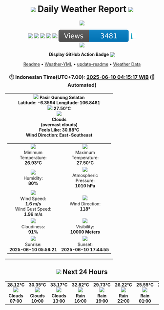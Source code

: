 # <h1 align='center'><img height='35' src='images/cloud.png'> Daily Weather Report <img height='35' src='images/cloud.png'></h1>
<p align=center><img align=center height='80' src=images/logo_white_cropped.png></p>

<p align="center"><a href="https://github.com/Julius-Ulee/Daily-Weather-Report/graphs/contributors"><img align="center" src="https://img.shields.io/github/contributors/Julius-Ulee/Daily-Weather-Report"></a> <a href="https://github.com/Julius-Ulee/Daily-Weather-Report/issues"><img align="center" src="https://img.shields.io/github/issues/Julius-Ulee/Daily-Weather-Report"></a> <a href="https://github.com/Julius-Ulee/Daily-Weather-Report/pulls"><img align="center" src="https://img.shields.io/badge/PRs-welcome-brightgreen.svg?style=shields"></a> <a href="https://github.com/Julius-Ulee/Daily-Weather-Report/pulls"><img align="center" src="https://img.shields.io/github/issues-pr/Julius-Ulee/Daily-Weather-Report"></a> <a href="https://github.com/Julius-Ulee/Daily-Weather-Report/commits/main/"><img align="center" src="https://img.shields.io/github/commit-activity/m/Julius-Ulee/Daily-Weather-Report"></a> <img align="center" src="https://github.com/Julius-Ulee/github-profile-views-counter/blob/master/svg/736731255/badge.svg"> <img height='20' align="center" src="https://github.com/Julius-Ulee/github-profile-views-counter/blob/master/graph/736731255/small/week.png"><br><a href="https://github.com/Julius-Ulee/Daily-Weather-Report"><img align="center" src="https://img.shields.io/maintenance/yes/2024"></a></p>
<p align="center"><b>Display GitHub Action Badge</b> <a href="https://github.com/Julius-Ulee/Daily-Weather-Report/actions/workflows/weather.yml"><img align="center" src="https://github.com/Julius-Ulee/Daily-Weather-Report/actions/workflows/weather.yml/badge.svg"></a></p>
<p align="center"><a href="https://github.com/Julius-Ulee/Daily-Weather-Report/blob/main/README.md">Readme</a> • <a href="https://github.com/Julius-Ulee/Daily-Weather-Report/blob/main/.github/workflows/weather.yml">Weather-YML</a> • <a href="https://github.com/Julius-Ulee/Daily-Weather-Report/blob/main/scripts/update_readme.sh">update-readme</a> • <a href="https://github.com/Julius-Ulee/Daily-Weather-Report/blob/main/weather.json">Weather Data</a></p>
<h3 align='center'>🕒 Indonesian Time(UTC+7.00): <u>2025-06-10 04:15:17 WIB</u> (🤖Automated)</h3>

<table align='center'>
<tr>
<td align='center'><img src='images/placeholder.png' height='18'> <b>Pasir Gunung Selatan</b><br><b>Latitude: -6.3594 Longitude: 106.8461</b><br><img src='images/thermometer.png' height='18'> <b>27.50°C</b><br><img src='https://openweathermap.org/img/w/04n.png' height='50'><br><b>Clouds</b><br><b>(overcast clouds)</b><br><b>Feels Like: 30.88°C<br><b>Wind Direction: East-Southeast</b></b></td>
</tr>
<td>
<table>
<tr>


</tr>
<tr>
<td align='center'><img src='images/fast.png' height='25'><br>Minimum<br>Temperature:<br><b>26.93°C</b></td>
<td align='center'><img src='images/fast.png' height='25'><br>Maximum<br>Temperature:<br><b>27.50°C</b></td>
</tr>
<tr>
<td align='center'><img src='images/humidity.png' height='25'><br>Humidity:<br><b>80%</b></td>
<td align='center'><img src='images/atmospheric.png' height='25'><br>Atmospheric<br>Pressure:<br><b>1010 hPa</b></td>
</tr>
<tr>
<td align='center'><img src='images/air-flow.png' height='25'><br>Wind Speed:<br><b>1.6 m/s</b><br>Wind Gust Speed:<br><b>1.96 m/s</b></td>
<td align='center'><img src='images/anemometer.png' height='25'><br>Wind Direction:<br><b>118°</b></td>
</tr>
<tr>
<td align='center'><img src='images/cloudy.png' height='25'><br>Cloudiness:<br><b>91%</b></td>
<td align='center'><img src='images/low-visibility.png' height='25'><br>Visibility:<br><b>10000 Meters</b></td>
</tr>
<tr>
<td align='center'><img src='images/sunrise.png' height='25'><br>Sunrise:<br><b>2025-06-10 05:59:21</b></td>
<td align='center'><img src='images/sunsets.png' height='25'><br>Sunset:<br><b>2025-06-10 17:44:55</b></td>
</tr>
</table>
</table>
<h2 align=center><img src=images/clock.png height=25> Next 24 Hours</h2>
<table align=center>
<tr>
<td align=center><b>28.12°C</b><br><img src='https://openweathermap.org/img/w/04d.png' height='50'><br><b>Clouds</b><br><b>07:00</b></td>
<td align=center><b>30.35°C</b><br><img src='https://openweathermap.org/img/w/04d.png' height='50'><br><b>Clouds</b><br><b>10:00</b></td>
<td align=center><b>33.17°C</b><br><img src='https://openweathermap.org/img/w/04d.png' height='50'><br><b>Clouds</b><br><b>13:00</b></td>
<td align=center><b>32.82°C</b><br><img src='https://openweathermap.org/img/w/10d.png' height='50'><br><b>Rain</b><br><b>16:00</b></td>
<td align=center><b>29.73°C</b><br><img src='https://openweathermap.org/img/w/10n.png' height='50'><br><b>Rain</b><br><b>19:00</b></td>
<td align=center><b>26.22°C</b><br><img src='https://openweathermap.org/img/w/10n.png' height='50'><br><b>Rain</b><br><b>22:00</b></td>
<td align=center><b>25.55°C</b><br><img src='https://openweathermap.org/img/w/10n.png' height='50'><br><b>Rain</b><br><b>01:00</b></td>
<td align=center><b>25.22°C</b><br><img src='https://openweathermap.org/img/w/10n.png' height='50'><br><b>Rain</b><br><b>04:00</b></td>
</tr>
</table>
